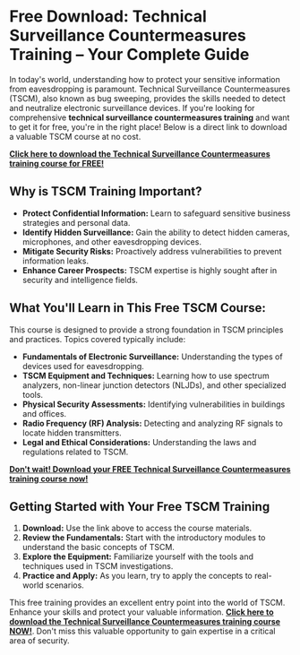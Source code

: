 # Free Download: Technical Surveillance Countermeasures Training – Your Complete Guide

In today's world, understanding how to protect your sensitive information from eavesdropping is paramount. Technical Surveillance Countermeasures (TSCM), also known as bug sweeping, provides the skills needed to detect and neutralize electronic surveillance devices. If you're looking for comprehensive **technical surveillance countermeasures training** and want to get it for free, you're in the right place! Below is a direct link to download a valuable TSCM course at no cost.

[**Click here to download the Technical Surveillance Countermeasures training course for FREE!**](https://udemywork.com/technical-surveillance-countermeasures-training)

## Why is TSCM Training Important?

*   **Protect Confidential Information:** Learn to safeguard sensitive business strategies and personal data.
*   **Identify Hidden Surveillance:** Gain the ability to detect hidden cameras, microphones, and other eavesdropping devices.
*   **Mitigate Security Risks:** Proactively address vulnerabilities to prevent information leaks.
*   **Enhance Career Prospects:** TSCM expertise is highly sought after in security and intelligence fields.

## What You'll Learn in This Free TSCM Course:

This course is designed to provide a strong foundation in TSCM principles and practices. Topics covered typically include:

*   **Fundamentals of Electronic Surveillance:** Understanding the types of devices used for eavesdropping.
*   **TSCM Equipment and Techniques:** Learning how to use spectrum analyzers, non-linear junction detectors (NLJDs), and other specialized tools.
*   **Physical Security Assessments:** Identifying vulnerabilities in buildings and offices.
*   **Radio Frequency (RF) Analysis:** Detecting and analyzing RF signals to locate hidden transmitters.
*   **Legal and Ethical Considerations:** Understanding the laws and regulations related to TSCM.

[**Don't wait! Download your FREE Technical Surveillance Countermeasures training course now!**](https://udemywork.com/technical-surveillance-countermeasures-training)

## Getting Started with Your Free TSCM Training

1.  **Download:** Use the link above to access the course materials.
2.  **Review the Fundamentals:** Start with the introductory modules to understand the basic concepts of TSCM.
3.  **Explore the Equipment:** Familiarize yourself with the tools and techniques used in TSCM investigations.
4.  **Practice and Apply:** As you learn, try to apply the concepts to real-world scenarios.

This free training provides an excellent entry point into the world of TSCM. Enhance your skills and protect your valuable information. **[Click here to download the Technical Surveillance Countermeasures training course NOW!](https://udemywork.com/technical-surveillance-countermeasures-training)**. Don't miss this valuable opportunity to gain expertise in a critical area of security.
